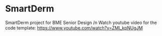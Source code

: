 # SmartDerm
SmartDerm project for BME Senior Design /n
Watch youtube video for the code template: https://www.youtube.com/watch?v=ZMI_kpNUgJM
